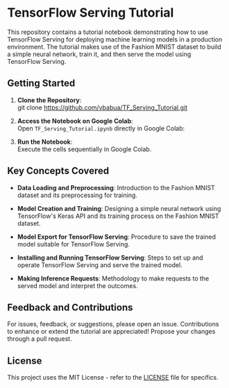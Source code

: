 # TensorFlow Serving Tutorial

This repository contains a tutorial notebook demonstrating how to use TensorFlow Serving for deploying machine learning models in a production environment. The tutorial makes use of the Fashion MNIST dataset to build a simple neural network, train it, and then serve the model using TensorFlow Serving.

## Getting Started

1. **Clone the Repository**:  
git clone https://github.com/vbabua/TF_Serving_Tutorial.git

2. **Access the Notebook on Google Colab**:  
Open `TF_Serving_Tutorial.ipynb` directly in Google Colab:

3. **Run the Notebook**:  
Execute the cells sequentially in Google Colab.

## Key Concepts Covered

- **Data Loading and Preprocessing**: Introduction to the Fashion MNIST dataset and its preprocessing for training.

- **Model Creation and Training**: Designing a simple neural network using TensorFlow's Keras API and its training process on the Fashion MNIST dataset.

- **Model Export for TensorFlow Serving**: Procedure to save the trained model suitable for TensorFlow Serving.

- **Installing and Running TensorFlow Serving**: Steps to set up and operate TensorFlow Serving and serve the trained model.

- **Making Inference Requests**: Methodology to make requests to the served model and interpret the outcomes.

## Feedback and Contributions

For issues, feedback, or suggestions, please open an issue. Contributions to enhance or extend the tutorial are appreciated! Propose your changes through a pull request.

## License

This project uses the MIT License - refer to the [LICENSE](LICENSE) file for specifics.
